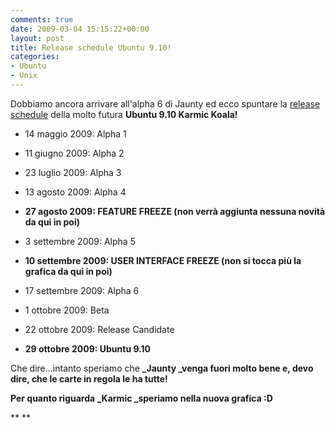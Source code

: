 ```yaml
---
comments: true
date: 2009-03-04 15:15:22+00:00
layout: post
title: Release schedule Ubuntu 9.10!
categories:
- Ubuntu
- Unix
---
```


Dobbiamo ancora arrivare all'alpha 6 di Jaunty ed ecco spuntare la [release schedule](https://wiki.ubuntu.com/KarmicReleaseSchedule) della molto futura **Ubuntu 9.10 Karmic Koala!**



	
  * 14 maggio 2009: Alpha 1

	
  * 11 giugno 2009: Alpha 2

	
  * 23 luglio 2009: Alpha 3

	
  * 13 agosto 2009: Alpha 4

	
  * **27 agosto 2009: FEATURE FREEZE (non verrà aggiunta nessuna novità da qui in poi)**

	
  * 3 settembre 2009: Alpha 5

	
  * **10 settembre 2009: USER INTERFACE FREEZE (non si tocca più la grafica da qui in poi)**

	
  * 17 settembre 2009: Alpha 6

	
  * 1 ottobre 2009: Beta

	
  * 22 ottobre 2009: Release Candidate

	
  * **29 ottobre 2009: Ubuntu 9.10**


Che dire...intanto speriamo che **_Jaunty _venga fuori molto bene e, devo dire, che le carte in regola le ha tutte!**

**Per quanto riguarda _Karmic _speriamo nella nuova grafica :D**

**
**
